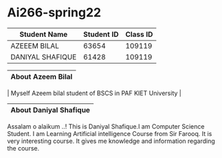 # Ai266-spring22
| Student Name | Student ID | Class ID |
| -------------| -----------| ---------|
| AZEEEM BILAL | 63654      | 109119   |
| DANIYAL SHAFIQUE | 61428 | 109119 |

| About Azeem Bilal   |
| --------  |

| Myself Azeem bilal student of BSCS in PAF KIET University |


| About Daniyal Shafique| 
|---------|
Assalam o alaikum ..!
This is Daniyal Shafique.I am Computer Science Student.
I am Learning Artificial intelligence Course from Sir Farooq.
It is very interesting course. It gives me knowledge and information regarding the course.
